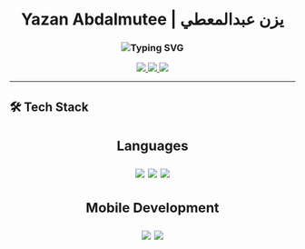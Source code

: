 <h1 align="center">
  Yazan Abdalmutee | يزن عبدالمعطي
</h1>

<h3 align="center">
  <img src="https://readme-typing-svg.herokuapp.com?font=Fira+Code&pause=1000&color=2F80ED&center=true&vCenter=true&width=435&lines=Computer+Engineer;Android+Developer" alt="Typing SVG" />
</h3>

<p align="center">
  <a href="mailto:yazanshrouf7@gmail.com">
    <img src="https://img.shields.io/badge/Gmail-EA4335?style=for-the-badge&logo=gmail&logoColor=white"/>
  </a>
  <a href="https://www.linkedin.com/in/yazan-abdalmutee">
    <img src="https://img.shields.io/badge/LinkedIn-0A66C2?style=for-the-badge&logo=linkedin&logoColor=white"/>
  </a>
  <a href="https://github.com/Yazan-Abdalmutee">
    <img src="https://img.shields.io/badge/GitHub-181717?style=for-the-badge&logo=github&logoColor=white"/>
  </a>
</p>

---

<h2 align="left">🛠 Tech Stack</h2>

<div align="center" style="font-size: 20px;">

<h3>Languages</h3>
<img src="https://img.shields.io/badge/Java-ED8B00?style=for-the-badge&logo=openjdk&logoColor=white"/>
<img src="https://img.shields.io/badge/Dart-0175C2?style=for-the-badge&logo=dart&logoColor=white"/>
<img src="https://img.shields.io/badge/Python-3776AB?style=for-the-badge&logo=python&logoColor=white"/>

<h3>Mobile Development</h3>
<img src="https://img.shields.io/badge/Flutter-02569B?style=for-the-badge&logo=flutter&logoColor=white"/>
<img src="https://img.shields.io/badge/Android-3DDC84?style=for-the-badge&logo=android&logoColor=white"/>

</div>


